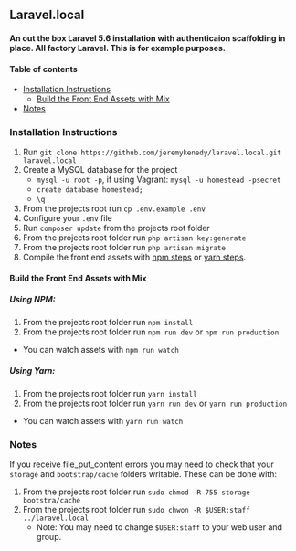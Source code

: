 ## Laravel.local
#### An out the box Laravel 5.6 installation with authenticaion scaffolding in place. All factory Laravel. This is for example purposes.

#### Table of contents
- [Installation Instructions](#installation-instructions)
    - [Build the Front End Assets with Mix](#rebuild-front-end-assets-with-mix)
- [Notes](#notes)

### Installation Instructions
1. Run `git clone https://github.com/jeremykenedy/laravel.local.git laravel.local`
2. Create a MySQL database for the project
    * ```mysql -u root -p```, if using Vagrant: ```mysql -u homestead -psecret```
    * ```create database homestead;```
    * ```\q```
3. From the projects root run `cp .env.example .env`
4. Configure your `.env` file
5. Run `composer update` from the projects root folder
6. From the projects root folder run `php artisan key:generate`
7. From the projects root folder run `php artisan migrate`
8. Compile the front end assets with [npm steps](#using-npm) or [yarn steps](#using-yarn).

#### Build the Front End Assets with Mix
##### Using NPM:
1. From the projects root folder run `npm install`
2. From the projects root folder run `npm run dev` or `npm run production`
  * You can watch assets with `npm run watch`

##### Using Yarn:
1. From the projects root folder run `yarn install`
2. From the projects root folder run `yarn run dev` or `yarn run production`
  * You can watch assets with `yarn run watch`

### Notes
If you receive file_put_content errors you may need to check that your `storage` and `bootstrap/cache` folders writable.
These can be done with:

1. From the projects root folder run `sudo chmod -R 755 storage bootstra/cache`
2. From the projects root folder run `sudo chwon -R $USER:staff ../laravel.local`
    - Note: You may need to change `$USER:staff` to your web user and group.
